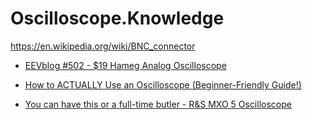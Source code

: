 # Oscilloscope.Knowledge
https://en.wikipedia.org/wiki/BNC_connector

- [EEVblog #502 - $19 Hameg Analog Oscilloscope](https://youtu.be/ghQYRv68qrU)

- [How to ACTUALLY Use an Oscilloscope (Beginner-Friendly Guide!)](https://youtu.be/LaY47Qrfs0c)
- [You can have this or a full-time butler - R&S MXO 5 Oscilloscope](https://youtu.be/NWBpX6cuXtM)
